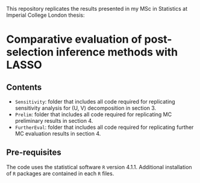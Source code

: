 This repository replicates the results presented in my MSc in Statistics at Imperial College London thesis:
# Comparative evaluation of post-selection inference methods with LASSO

## Contents
- `Sensitivity`: folder that includes all code required for replicating sensitivity analysis for (U, V) decomposition in section 3.
- `Prelim`: folder that includes all code required for replicating MC preliminary results in section 4.
- `FurtherEval`: folder that includes all code required for replicating further MC evaluation results in section 4.

## Pre-requisites
The code uses the statistical software `R` version 4.1.1.
Additional installation of `R` packages are contained in each `R` files.
